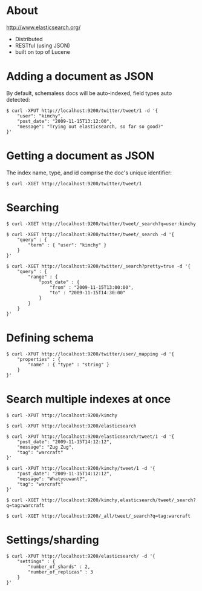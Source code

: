 # About

http://www.elasticsearch.org/

* Distributed
* RESTful (using JSON)
* built on top of Lucene

# Adding a document as JSON

By default, schemaless docs will be auto-indexed, field types auto detected:

    $ curl -XPUT http://localhost:9200/twitter/tweet/1 -d '{
        "user": "kimchy",
        "post_date": "2009-11-15T13:12:00",
        "message": "Trying out elasticsearch, so far so good?"
    }'
    
# Getting a document as JSON

The index name, type, and id comprise the doc's unique identifier:

    $ curl -XGET http://localhost:9200/twitter/tweet/1

# Searching

    $ curl -XGET http://localhost:9200/twitter/tweet/_search?q=user:kimchy

    $ curl -XGET http://localhost:9200/twitter/tweet/_search -d '{
        "query" : {
            "term" : { "user": "kimchy" }
        }
    }'

    $ curl -XGET http://localhost:9200/twitter/_search?pretty=true -d '{
        "query" : {
            "range" : {
                "post_date" : {
                    "from" : "2009-11-15T13:00:00",
                    "to" : "2009-11-15T14:30:00"
                }
            }
        }
    }'

# Defining schema

    $ curl -XPUT http://localhost:9200/twitter/user/_mapping -d '{
        "properties" : {
            "name" : { "type" : "string" }
        }
    }'

# Search multiple indexes at once

    $ curl -XPUT http://localhost:9200/kimchy
    
    $ curl -XPUT http://localhost:9200/elasticsearch
    
    $ curl -XPUT http://localhost:9200/elasticsearch/tweet/1 -d '{
        "post_date": "2009-11-15T14:12:12",
        "message": "Zug Zug",
        "tag": "warcraft"
    }'
    
    $ curl -XPUT http://localhost:9200/kimchy/tweet/1 -d '{
        "post_date": "2009-11-15T14:12:12",
        "message": "Whatyouwant?",
        "tag": "warcraft"
    }'
    
    $ curl -XGET http://localhost:9200/kimchy,elasticsearch/tweet/_search?q=tag:warcraft
    
    $ curl -XGET http://localhost:9200/_all/tweet/_search?q=tag:warcraft

# Settings/sharding
    
    $ curl -XPUT http://localhost:9200/elasticsearch/ -d '{
        "settings" : {
            "number_of_shards" : 2,
            "number_of_replicas" : 3
        }
    }'